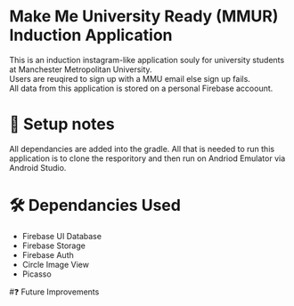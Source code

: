 # Make Me University Ready (MMUR) Induction Application
This is an induction instagram-like application souly for university students at Manchester Metropolitan University.<br/>
Users are reuqired to sign up with a MMU email else sign up fails. <br/>
All data from this application is stored on a personal Firebase accoount. <br/>


# 🧰 Setup notes
All dependancies are added into the gradle. All that is needed to run this application is to clone the resporitory and then run on Andriod Emulator via Android Studio.

# 🛠️ Dependancies Used
* Firebase UI Database <br/>
* Firebase Storage <br/>
* Firebase Auth <br/>
* Circle Image View <br/>
* Picasso <br/>

#❓ Future Improvements

